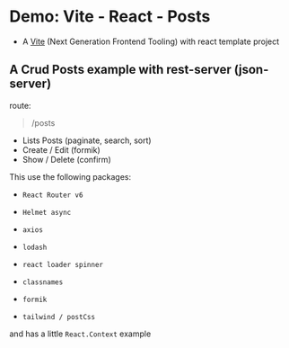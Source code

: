 # Demo: Vite - React - Posts

- A [Vite](https://vitejs.dev/) (Next Generation Frontend Tooling) with react template project

## A Crud Posts example with rest-server (json-server)

route:
> /posts

- Lists Posts (paginate, search, sort)
- Create / Edit (formik)
- Show / Delete (confirm)

This use the following packages:

- `React Router v6`

- `Helmet async`

- `axios`

- `lodash`

- `react loader spinner`

- `classnames`

- `formik`

- `tailwind / postCss`

and has a little `React.Context` example
